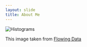 ```yaml
---
layout: slide
title: About Me
---
```


![Histograms]({{site.baseurl}}/assets/images/histograms.png)

This image taken from [Flowing Data][flowingdata-histograms]

[flowingdata-histograms]: https://flowingdata.com/2017/06/07/how-histograms-work/
